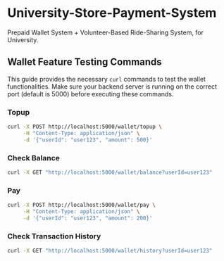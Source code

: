 # University-Store-Payment-System
Prepaid Wallet System +  Volunteer-Based Ride-Sharing System, for University.

## Wallet Feature Testing Commands

This guide provides the necessary `curl` commands to test the wallet functionalities. Make sure your backend server is running on the correct port (default is 5000) before executing these commands.

### Topup

```bash
curl -X POST http://localhost:5000/wallet/topup \
     -H "Content-Type: application/json" \
     -d '{"userId": "user123", "amount": 500}'
```

### Check Balance

```bash
curl -X GET "http://localhost:5000/wallet/balance?userId=user123"
```

### Pay 

```bash
curl -X POST http://localhost:5000/wallet/pay \
     -H "Content-Type: application/json" \
     -d '{"userId": "user123", "amount": 200}'
```
### Check Transaction History

```bash
curl -X GET "http://localhost:5000/wallet/history?userId=user123"
```
